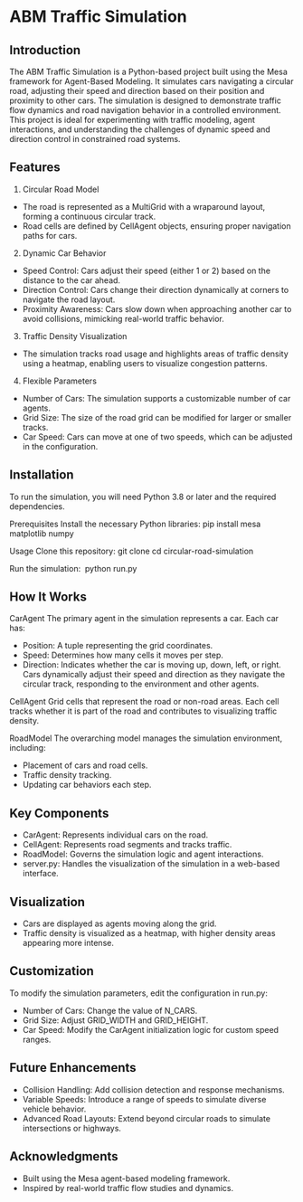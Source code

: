 # ABM Traffic Simulation

## Introduction
The ABM Traffic Simulation is a Python-based project built using the Mesa framework for Agent-Based Modeling. It simulates cars navigating a circular road, adjusting their speed and direction based on their position and proximity to other cars. The simulation is designed to demonstrate traffic flow dynamics and road navigation behavior in a controlled environment.
This project is ideal for experimenting with traffic modeling, agent interactions, and understanding the challenges of dynamic speed and direction control in constrained road systems.

## Features
1. Circular Road Model
* The road is represented as a MultiGrid with a wraparound layout, forming a continuous circular track.
* Road cells are defined by CellAgent objects, ensuring proper navigation paths for cars.
2. Dynamic Car Behavior
* Speed Control: Cars adjust their speed (either 1 or 2) based on the distance to the car ahead.
* Direction Control: Cars change their direction dynamically at corners to navigate the road layout.
* Proximity Awareness: Cars slow down when approaching another car to avoid collisions, mimicking real-world traffic behavior.
3. Traffic Density Visualization
* The simulation tracks road usage and highlights areas of traffic density using a heatmap, enabling users to visualize congestion patterns.
4. Flexible Parameters
* Number of Cars: The simulation supports a customizable number of car agents.
* Grid Size: The size of the road grid can be modified for larger or smaller tracks.
* Car Speed: Cars can move at one of two speeds, which can be adjusted in the configuration.

## Installation
To run the simulation, you will need Python 3.8 or later and the required dependencies.

Prerequisites
Install the necessary Python libraries:
pip install mesa matplotlib numpy

Usage
Clone this repository:
git clone <repository-url>
cd circular-road-simulation

Run the simulation: 
python run.py

## How It Works
CarAgent
The primary agent in the simulation represents a car. Each car has:
* Position: A tuple representing the grid coordinates.
* Speed: Determines how many cells it moves per step.
* Direction: Indicates whether the car is moving up, down, left, or right.
Cars dynamically adjust their speed and direction as they navigate the circular track, responding to the environment and other agents.

CellAgent
Grid cells that represent the road or non-road areas. Each cell tracks whether it is part of the road and contributes to visualizing traffic density.

RoadModel
The overarching model manages the simulation environment, including:
* Placement of cars and road cells.
* Traffic density tracking.
* Updating car behaviors each step.

## Key Components
* CarAgent: Represents individual cars on the road.
* CellAgent: Represents road segments and tracks traffic.
* RoadModel: Governs the simulation logic and agent interactions.
* server.py: Handles the visualization of the simulation in a web-based interface.

## Visualization
* Cars are displayed as agents moving along the grid.
* Traffic density is visualized as a heatmap, with higher density areas appearing more intense.

## Customization
To modify the simulation parameters, edit the configuration in run.py:
* Number of Cars: Change the value of N_CARS.
* Grid Size: Adjust GRID_WIDTH and GRID_HEIGHT.
* Car Speed: Modify the CarAgent initialization logic for custom speed ranges.

## Future Enhancements
* Collision Handling: Add collision detection and response mechanisms.
* Variable Speeds: Introduce a range of speeds to simulate diverse vehicle behavior.
* Advanced Road Layouts: Extend beyond circular roads to simulate intersections or highways.

## Acknowledgments
* Built using the Mesa agent-based modeling framework.
* Inspired by real-world traffic flow studies and dynamics.

